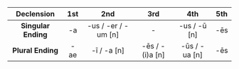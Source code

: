 |     Declension      | 1st |          2nd          |        3rd        |       4th       | 5th |
| :-----------------: | :-: | :-------------------: | :---------------: | :-------------: | :-: |
| **Singular Ending** | -a  | -us / -er / -um \[n\] |         -         | -us / -ū \[n\]  | -ēs |
|  **Plural Ending**  | -ae |     -ī / -a \[n\]     | -ēs / -(i)a \[n\] | -ūs / -ua \[n\] | -ēs |
